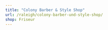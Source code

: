 ```yaml
---
title: "Colony Barber & Style Shop"
url: /raleigh/colony-barber-und-style-shop/
shop: Friseur
---
```

